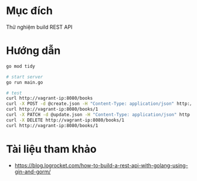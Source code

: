 # Mục đích
Thử nghiệm build REST API

# Hướng dẫn
```bash
go mod tidy

# start server
go run main.go

# test
curl http://vagrant-ip:8080/books
curl -X POST -d @create.json -H "Content-Type: application/json" http://vagrant-ip:8080/books
curl http://vagrant-ip:8080/books/1
curl -X PATCH -d @update.json -H "Content-Type: application/json" http://vagrant-ip:8080/books/1
curl -X DELETE http://vagrant-ip:8080/books/1
curl http://vagrant-ip:8080/books/1
```

# Tài liệu tham khảo
- https://blog.logrocket.com/how-to-build-a-rest-api-with-golang-using-gin-and-gorm/
